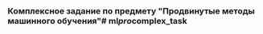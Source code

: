 ### Комплексное задание по предмету "Продвинутые методы машинного обучения"#   m l _ p r o _ c o m p l e x _ t a s k  
 